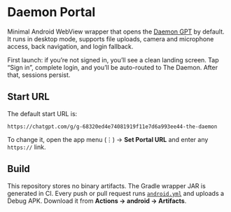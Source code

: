 # Daemon Portal

Minimal Android WebView wrapper that opens the [Daemon GPT](https://chatgpt.com/g/g-68320ed4e74081919f11e7d6a993ee44-the-daemon) by default.
It runs in desktop mode, supports file uploads, camera and microphone access, back navigation, and login fallback.

First launch: if you’re not signed in, you’ll see a clean landing screen. Tap “Sign in”, complete login, and you’ll be auto-routed to The Daemon. After that, sessions persist.

## Start URL

The default start URL is:

```
https://chatgpt.com/g/g-68320ed4e74081919f11e7d6a993ee44-the-daemon
```

To change it, open the app menu (⋮) → **Set Portal URL** and enter any `https://` link.

## Build

This repository stores no binary artifacts. The Gradle wrapper JAR is generated in CI.
Every push or pull request runs [`android.yml`](.github/workflows/android.yml) and uploads a Debug APK.
Download it from **Actions → android → Artifacts**.
